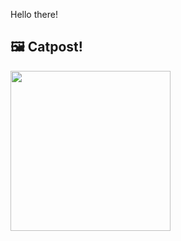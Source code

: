 Hello there!



## 🖼️ Catpost!

<sub>
    <img src="https://cdn2.thecatapi.com/images/djo.jpg" height="256">
</sub>

